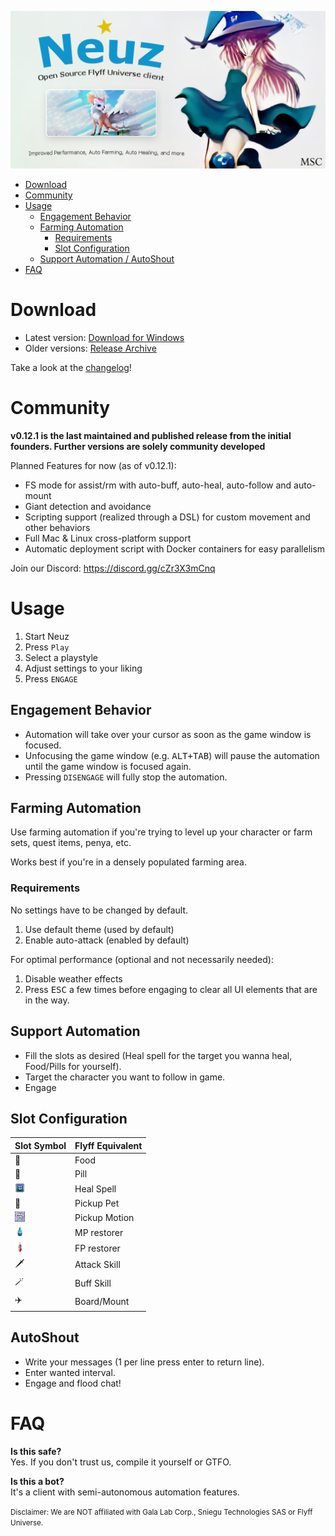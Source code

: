 ![banner]

- [Download](#download)
- [Community](#community)
- [Usage](#usage)
  - [Engagement Behavior](#engagement-behavior)
  - [Farming Automation](#farming-automation)
    - [Requirements](#requirements)
    - [Slot Configuration](#slot-configuration)
  - [Support Automation / AutoShout](#support-automation--autoshout)
- [FAQ](#faq)

# Download

- Latest version: [Download for Windows][download_msi]
- Older versions: [Release Archive](./releases)

Take a look at the [changelog][changelog]!

# Community
**v0.12.1 is the last maintained and published release from the initial founders. Further versions are solely community developed**

Planned Features for now (as of v0.12.1):
- FS mode for assist/rm with auto-buff, auto-heal, auto-follow and auto-mount
- Giant detection and avoidance
- Scripting support (realized through a DSL) for custom movement and other behaviors
- Full Mac & Linux cross-platform support
- Automatic deployment script with Docker containers for easy parallelism

Join our Discord: https://discord.gg/cZr3X3mCnq

# Usage

1. Start Neuz
2. Press `Play`
3. Select a playstyle
4. Adjust settings to your liking
5. Press `ENGAGE`

## Engagement Behavior

- Automation will take over your cursor as soon as the game window is focused.
- Unfocusing the game window (e.g. <kbd>ALT+TAB</kbd>) will pause the automation until the game window is focused again.
- Pressing `DISENGAGE` will fully stop the automation.

## Farming Automation

Use farming automation if you're trying to level up your character or farm sets, quest items, penya, etc.

Works best if you're in a densely populated farming area.

### Requirements

No settings have to be changed by default.

1. Use default theme (used by default)
2. Enable auto-attack (enabled by default)

For optimal performance (optional and not necessarily needed):

1. Disable weather effects
3. Press <kbd>ESC</kbd> a few times before engaging to clear all UI elements that are in the way. 

## Support Automation
- Fill the slots as desired (Heal spell for the target you wanna heal, Food/Pills for yourself).
- Target the character you want to follow in game.
- Engage

## Slot Configuration

| Slot Symbol | Flyff Equivalent |
| ----------- | ---------------- |
| 🍔         | Food             |
| 💊         | Pill             |
| ![](./src/assets/heal_spell_16x16.png) | Heal Spell |
| 🐶         | Pickup Pet       |
| ![](./src/assets/icon_motion_pickup_16x16.png) | Pickup Motion |
| ![](./src/assets/icon_refresher_16x16.png) | MP restorer   |
| ![](./src/assets/icon_vitaldrink_16x16.png) | FP restorer   |
| 🗡️         | Attack Skill     |
| 🪄         | Buff Skill       |
| ✈️         | Board/Mount      |

## AutoShout
- Write your messages (1 per line press enter to return line).
- Enter wanted interval.
- Engage and flood chat!

# FAQ

**Is this safe?**<br>
Yes. If you don't trust us, compile it yourself or GTFO.

**Is this a bot?**<br>
It's a client with semi-autonomous automation features.

<!-- Links -->
[banner]: ./banner.png
[download_msi]: https://github.com/MadrigalStreetCartel/neuz/raw/main/releases/Neuz_0.14.1_x64_en-US.msi
[changelog]: https://github.com/MadrigalStreetCartel/neuz/blob/main/CHANGELOG.md

<!-- Disclaimer -->
<small>Disclaimer: We are NOT affiliated with Gala Lab Corp., Sniegu Technologies SAS or Flyff Universe.</small>
